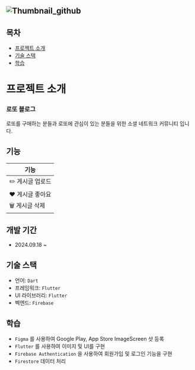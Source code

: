 ![Thumbnail_github](https://github.com/user-attachments/assets/84619edd-8d3b-4a96-82f6-c9727b874f20)
-----------------

## 목차
- [프로젝트 소개](#프로젝트-소개)
- [기술 스택](#기술-스택)
- [학습](#학습)

# 프로젝트 소개

### 로또 블로그
로또를 구매하는 분들과 로또에 관심이 있는 분들을 위한 소셜 네트워크 커뮤니티 입니다.


## 기능
| 기능               |
|-------------------|
| ✏️ 게시글 업로드    |  
| ❤️ 게시글 좋아요    |         
| 🗑️ 게시글 삭제    |


## 개발 기간
- 2024.09.18 ~

## 기술 스택
- 언어: `Dart`
- 프레임워크: `Flutter`
- UI 라이브러리: `Flutter`
- 벡엔드: `Firebase`

## 학습
- `Figma` 를 사용하여 Google Play, App Store ImageScreen 샷 등록
- `Flutter` 를 사용하여 이미지 및 UI를 구현
- `Firebase Authentication` 을 사용하여 회원가입 및 로그인 기능을 구현
- `Firestore` 데이터 처리
